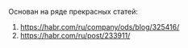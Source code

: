 Основан на ряде прекрасных статей:
1. https://habr.com/ru/company/ods/blog/325416/
2. https://habr.com/ru/post/233911/
